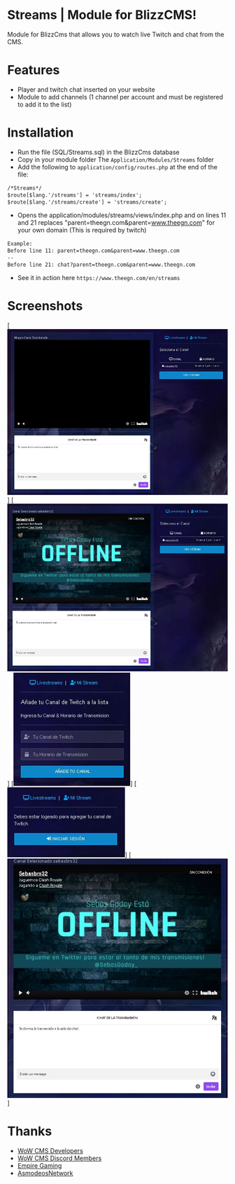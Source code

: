 # Streams | Module for BlizzCMS!

Module for BlizzCms that allows you to watch live Twitch and chat from the CMS.

# Features
- Player and twitch chat inserted on your website
- Module to add channels (1 channel per account and must be registered to add it to the list)
# Installation
- Run the file (SQL/Streams.sql) in the BlizzCms database
- Copy in your module folder The `Application/Modules/Streams` folder
- Add the following to `application/config/routes.php` at the end of the file:

```
/*Streams*/
$route[$lang.'/streams'] = 'streams/index';
$route[$lang.'/streams/create'] = 'streams/create';
```

- Opens the application/modules/streams/views/index.php and on lines 11 and 21 replaces "parent=theegn.com&parent=www.theegn.com" for your own domain (This is required by twitch)

```
Example:
Before line 11: parent=theegn.com&parent=www.theegn.com
--
Before line 21: chat?parent=theegn.com&parent=www.theegn.com
```
- See it in action here `https://www.theegn.com/en/streams`
# Screenshots
[![Captura1](https://raw.githubusercontent.com/AsmodeosNetworkCO/Module_BlizzCMS-Streams/master/screenshots/screenshot-1.JPG "Captura1")]
[![Captura2](https://raw.githubusercontent.com/AsmodeosNetworkCO/Module_BlizzCMS-Streams/master/screenshots/screenshot-2.JPG "Captura2")]
[![Captura3](https://raw.githubusercontent.com/AsmodeosNetworkCO/Module_BlizzCMS-Streams/master/screenshots/screenshot-3.JPG "Captura3")]
[![Captura4](https://raw.githubusercontent.com/AsmodeosNetworkCO/Module_BlizzCMS-Streams/master/screenshots/screenshot-4.JPG "Captura4")]
[![Captura5](https://raw.githubusercontent.com/AsmodeosNetworkCO/Module_BlizzCMS-Streams/master/screenshots/screenshot-5.JPG "Captura5")]

# Thanks
- [WoW CMS Developers](https://wow-cms.com "BlizzCMS")
- [WoW CMS Discord Members](https://discord.gg/vZG9vpS "WoW CMS Discord Members")
- [Empire Gaming](https://www.theegn.com/ "Empire Gaming")
- [AsmodeosNetwork](https://github.com/AsmodeosNetworkCO/Module_BlizzCMS-streams "AsmodeosNetwork - No longer maintained")
